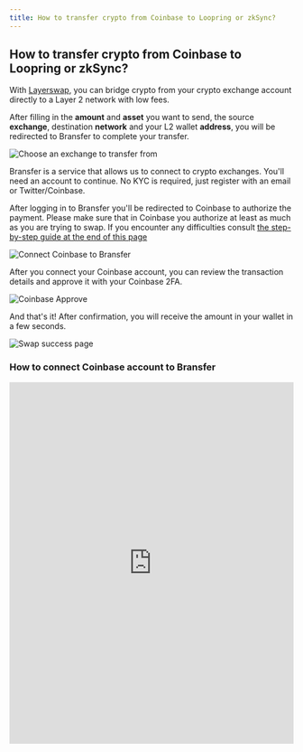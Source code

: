 ```yaml
---
title: How to transfer crypto from Coinbase to Loopring or zkSync?
---
```


## How to transfer crypto from Coinbase to Loopring or zkSync?

With [Layerswap](/), you can bridge crypto from your crypto exchange account directly to a Layer 2 network with low fees. <br />

After filling in the **amount** and **asset** you want to send, the source **exchange**, destination **network** and your L2 wallet **address**, you will be redirected to Bransfer to complete your transfer.

![Choose an exchange to transfer from](/images/bransfer_choose_exchange.png)

Bransfer is a service that allows us to connect to crypto exchanges.
You'll need an account to continue. No KYC is required, just register with an email or Twitter/Coinbase. <br />

After logging in to Bransfer you'll be redirected to Coinbase to authorize the payment. 
Please make sure that in Coinbase you authorize at least as much as you are trying to swap. If you encounter any difficulties consult [the step-by-step guide at the end of this page](#how-to-connect-coinbase-account-to-bransfer)

![Connect Coinbase to Bransfer](/images/coinbase_authorize.png)

After you connect your Coinbase account, you can review the transaction details and approve it with your Coinbase 2FA.

![Coinbase Approve](/images/coinbase_confirm.png)

And that's it! After confirmation, you will receive the amount in your wallet in a few seconds.

![Swap success page](/images/swap_success.png)

### How to connect Coinbase account to Bransfer

<iframe src="https://scribehow.com/embed/Connect_Coinbase_account_to_Bransfer__3viWrtzpQ7q6MxxT8NMQYw" width="100%" height="640" allowFullScreen frameBorder="0"></iframe>